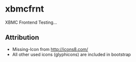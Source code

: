 xbmcfrnt
========

XBMC Frontend Testing...


Attribution
-----------
* Missing-Icon from http://icons8.com/
* All other used icons (glyphicons) are included in bootstrap